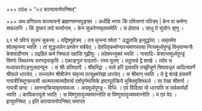 +++
title = "०२ कात्यायनोपनिषत्"

+++
अथ प्रणिपत्य कात्यायनो ब्रह्माणमन्वयुङ्क्त । अधीहि भगवः किं पवित्राणां पवित्रम् | केन वा कर्मणा सफलानि । किं दुष्करं तपो मर्त्यानाम् । केन सुकरेणामृतत्वमेति । स होवाच । साधु ते सुयोगः शृणु । 
 
६९ 
भो पवित्रं सुलभं सुकरम् । यद्विष्णुक्षेत्रम् । तत्र मृत्स्नां श्वेतां " उद्धृतासि इत्युद्धरेत् । अमृतमेव श्वेतमृत्स्ना भवति । तां शुद्धजलेन प्रणवेन घर्षयेत् । देवपितृकर्माण्यारभमाणस्तया नित्यमूर्ध्वपुण्ड्रं विभृयान्मन्त्रैः केशवादीनाम् । तद्रहितं कर्म निष्फलं रक्षांसि गृह्णीयुः । तदेवमभ्युक्तं भवति । नासादि- केशान्तमूर्ध्वपुण्ड्रं विष्णोः स्थितस्य चरणद्वयाकृति । एकाङ्गुलं पादतरो- रस्य मूलम् । तदुत्पन्ने द्वे शाखे । तदेव च मध्याकारोऽङ्गुलादन्यूनः । स श्रीः प्रतिष्ठायै । श्रीहरिद्रा । यतो हरिं द्रावयति तच्छ्रीचूर्ण श्रियावधृतं आदित्यवर्णे श्रीफले धारयेत् । तज्जलेन श्रीबीजेन संमृज्य तत्सूक्ष्मरेखां धारयेत् । स श्रीमान् भवति । ते द्वे शाखे हंसवर्णे गायत्रीत्रिष्टुप्छन्दसी आत्मपरमात्मदैवत्ये दर्शपूर्णमासिके इष्टापूर्तक्रिये भुक्तिमुक्तिफले । सा रेखा श्रीवर्णा । गायत्री छन्दः । आनन्दक्रियामृतत्वफला । अयमूर्ध्वपुण्ड्र - विधिः । एवं विदित्वा यो धारयति स सर्वकर्मार्हो भवति । कायिकात्पूतो भवति । स विष्णुसायुज्यमवाप्नोति स विष्णुसायुज्यमवाप्नोति । य एवं वेद । इत्युपनिषत् ॥ 
इति कात्यायनोपनिषत् समाप्ता 